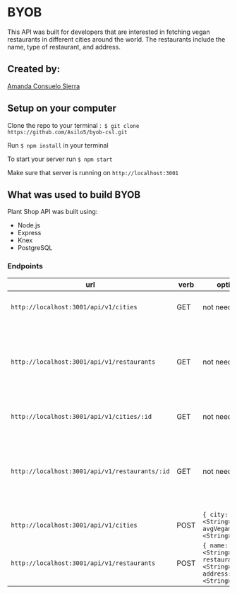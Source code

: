 # BYOB

This API was built for developers that are interested in fetching vegan restaurants in different cities around the world.
The restaurants include the name, type of restaurant, and address.

## Created by:
[Amanda Consuelo Sierra](https://github.com/Asilo5)

## Setup on your computer

Clone the repo to your terminal :``` $ git clone https://github.com/Asilo5/byob-csl.git```


Run ``` $ npm install ``` in your terminal

To start your server run ``` $ npm start ```

Make sure that server is running on ``` http://localhost:3001 ```

## What was used to build BYOB

Plant Shop API was built using:
  - Node.js
  - Express
  - Knex
  - PostgreSQL
  
### Endpoints

| url | verb | options | sample response |
| ----|------|---------|---------------- |
| `http://localhost:3001/api/v1/cities` | GET | not needed | Array of all existing cities: `[{"id": 21,"city": "Berlin","avgVegans": "80,000"},...]` |
| `http://localhost:3001/api/v1/restaurants` | GET | not needed | Array of all existing restaurants: `[{"id": 59,"restaurant_id": 21,"name": "Cat Tuong","restaurantType": "Vietnamese vegan cuisine ","address": "Kastanienallee 89, Berlin, Germany, 10435"},...]` |
| `http://localhost:3001/api/v1/cities/:id` | GET | not needed | Array of all existing city: `[{"id": 21,"city": "Berlin","avgVegans": "80,000"}]` |
| `http://localhost:3001/api/v1/restaurants/:id` | GET | not needed | Array of all existing restaurant: `[{"id": 59,"restaurant_id": 21,"name": "Cat Tuong","restaurantType": "Vietnamese vegan cuisine ","address": "Kastanienallee 89, Berlin, Germany, 10435"}]` |
| `http://localhost:3001/api/v1/cities` | POST | `{ city: <String>, avgVegans: <String> }` | New City: `{ city: <String>, avgVegans: <String> }` |
| `http://localhost:3001/api/v1/restaurants` | POST | `{ name: <String>, restaurantType: <String>, address: <String> }` | New Restaurant: `{ name: <String>, restaurantType: <String>, address: <String> }` | DELETE | not needed | Response: `1` |
